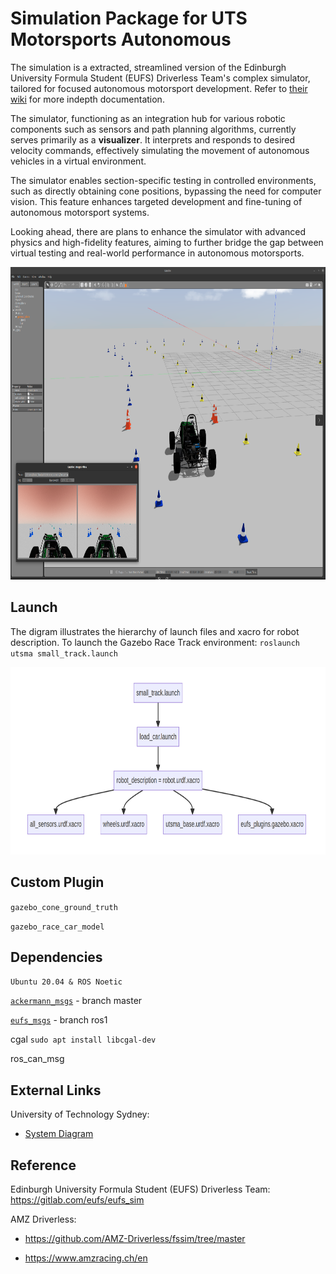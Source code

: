 # Simulation Package for UTS Motorsports Autonomous

The simulation is a extracted, streamlined version of the Edinburgh University Formula Student (EUFS) Driverless Team's complex simulator, tailored for focused autonomous motorsport development. Refer to [their wiki](#reference) for more indepth documentation.

The simulator, functioning as an integration hub for various robotic components such as sensors and path planning algorithms, currently serves primarily as a **visualizer**. It interprets and responds to desired velocity commands, effectively simulating the movement of autonomous vehicles in a virtual environment. 

The simulator enables section-specific testing in controlled environments, such as directly obtaining cone positions, bypassing the need for computer vision. This feature enhances targeted development and fine-tuning of autonomous motorsport systems.

Looking ahead, there are plans to enhance the simulator with advanced physics and high-fidelity features, aiming to further bridge the gap between virtual testing and real-world performance in autonomous motorsports.                   

<p align="center">
  <img height="500" alt="Gazebo Environment Image" src="wiki/image/gazebo_img.png">
</p>


## Launch

The digram illustrates the hierarchy of launch files and xacro for robot description. To launch the Gazebo Race Track environment: `roslaunch utsma small_track.launch`

<p align="center">
  <img height="300" alt="Gazebo Environment Image" src="wiki/image/launch_hierarchy.png">
</p>

## Custom Plugin

`gazebo_cone_ground_truth`

`gazebo_race_car_model`

## Dependencies

`Ubuntu 20.04 & ROS Noetic`

[`ackermann_msgs`](https://github.com/ros-drivers/ackermann_msgs) - branch master

[`eufs_msgs`](https://gitlab.com/eufs/eufs_msgs/-/tree/ros1?ref_type=heads) - branch ros1

cgal `sudo apt install libcgal-dev`

ros_can_msg

## External Links

University of Technology Sydney:

- [System Diagram](wiki/system.md)

## Reference 

Edinburgh University Formula Student (EUFS) Driverless Team: https://gitlab.com/eufs/eufs_sim

AMZ Driverless:  

- https://github.com/AMZ-Driverless/fssim/tree/master

- https://www.amzracing.ch/en

